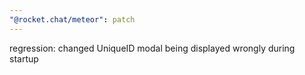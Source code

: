 ```yaml
---
"@rocket.chat/meteor": patch
---
```


regression: changed UniqueID modal being displayed wrongly during startup
